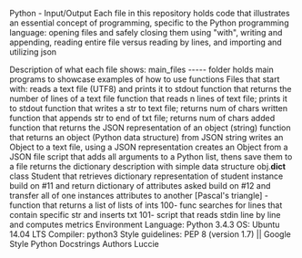 Python - Input/Output
Each file in this repository holds code that illustrates an essential concept of programming, specific to the Python programming language: opening files and safely closing them using "with", writing and appending, reading entire file versus reading by lines, and importing and utilizing json

Description of what each file shows:
main_files ----- folder holds main programs to showcase examples of how to use functions
Files that start with:
reads a text file (UTF8) and prints it to stdout
function that returns the number of lines of a text file
function that reads n lines of text file; prints it to stdout
function that writes a str to text file; returns num of chars written
function that appends str to end of txt file; returns num of chars added
function that returns the JSON representation of an object (string)
function that returns an object (Python data structure) from JSON string
writes an Object to a text file, using a JSON representation
creates an Object from a JSON file
script that adds all arguments to a Python list, thens save them to a file
returns the dictionary description with simple data structure obj.__dict__
class Student that retrieves dictionary representation of student instance
build on #11 and return dictionary of attributes asked
build on #12 and transfer all of one instances attributes to another
[Pascal's triangle] - function that returns a list of lists of ints
100- func searches for lines that contain specific str and inserts txt
101- script that reads stdin line by line and computes metrics
Environment
Language: Python 3.4.3
OS: Ubuntu 14.04 LTS
Compiler: python3
Style guidelines: PEP 8 (version 1.7) || Google Style Python Docstrings
Authors
Luccie

